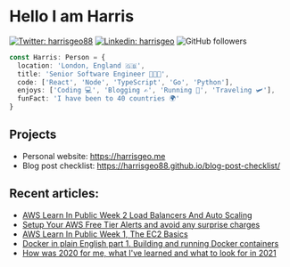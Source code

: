 # Hello I am Harris

[![Twitter: harrisgeo88](https://img.shields.io/twitter/follow/harrisgeo88?style=social)](https://twitter.com/harrisgeo88)
[![Linkedin: harrisgeo](https://img.shields.io/badge/-Harris%20Geo-blue?style=flat-square&logo=Linkedin&logoColor=white&link=https://www.linkedin.com/in/charilaos-georgakakis/)](https://www.linkedin.com/in/charilaos-georgakakis/)
![GitHub followers](https://img.shields.io/github/followers/harrisgeo88?label=Follow&style=social)

```typescript
const Harris: Person = {
  location: 'London, England 🇬🇧',
  title: 'Senior Software Engineer 👨🏻‍💻',
  code: ['React', 'Node', 'TypeScript', 'Go', 'Python'],
  enjoys: ['Coding 💻', 'Blogging ✍', 'Running 🏃', 'Traveling 🛩'],
  funFact: 'I have been to 40 countries 🌍'
}
```

## Projects

- Personal website: https://harrisgeo.me
- Blog post checklist: https://harrisgeo88.github.io/blog-post-checklist/

## Recent articles:
- [AWS Learn In Public Week 2 Load Balancers And Auto Scaling](https://www.harrisgeo.me/blogs/aws-learn-in-public-week-2-load-balancers-and-auto-scaling)
- [Setup Your AWS Free Tier Alerts and avoid any surprise charges](https://www.harrisgeo.me/blogs/setup-your-aws-free-tier-alerts-and-avoid-any-surprise-charges)
- [AWS Learn In Public Week 1, The EC2 Basics](https://www.harrisgeo.me/blogs/aws-learn-in-public-week-1-the-ec2-basics)
- [Docker in plain English part 1. Building and running Docker containers](https://www.harrisgeo.me/blogs/docker-in-plain-english-part-1-building-and-running-docker-containers)
- [How was 2020 for me, what I've learned and what to look for in 2021](https://www.harrisgeo.me/blogs/how-was-2020-for-me-what-i-ve-learned-and-what-to-look-for-in-2021)